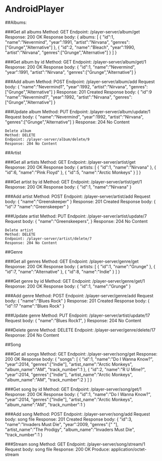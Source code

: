 # AndroidPlayer
##Albums:

###Get all albums 
	Method: GET
	Endpoint: /player-server/album/get
	Response: 200 OK
	Response body:
	{
		albums:
		[
			{
				"id":1,
				"name":"Nevermind",
				"year":1991,
				"artist":"Nirvana",
				"genres":["Grunge","Alternative"]
			},
			{
				"id":2,
				"name":"Bleach",
				"year":1990,
				"artist":"Nirvana",
				"genres":["Grunge","Alternative"]
			}
		]
	}
	
###Get album by id
	Method: GET
	Endpoint: /player-server/album/get/1
	Response: 200 OK
	Response body:
	{
		"id":1,
		"name":"Nevermind",
		"year":1991,
		"artist":"Nirvana",
		"genres":["Grunge","Alternative"]
	}
	
###Add album
	Method: POST
	Endpoint: /player-server/album/add
	Request body:
	{
		"name":"Nevermind1",
		"year":1992,
		"artist":"Nirvana",
		"genres":["Grunge","Alternative"]
	}
	Response: 201 Created
	Response body:
	{
		"id":9
		"name":"Nevermind1",
		"year":1992,
		"artist":"Nirvana",
		"genres":["Grunge","Alternative"]
	}
	
###Update album
	Method: PUT
	Endpoint: /player-server/album/update/1
	Request body:
	{
		"name":"Nevermind",
		"year":1992,
		"artist":"Nirvana",
		"genres":["Grunge","Alternative"]
	}
	Response: 204 No Content
	
	Delete album
	Method: DELETE
	Endpoint: /player-server/album/delete/9
	Response: 204 No Content
	
##Artist

###Get all artists
	Method: GET
	Endpoint: /player-server/artist/get
	Response: 200 OK
	Response body:
	{
		artists:
		[
			{
				"id":1,
				"name":"Nirvana"
			},
			{
				"id":6,
				"name":"Pink Floyd"
			},
			{
				"id":5,
				"name":"Arctic Monkeys"
			}
		]
	}
	
###Get artist by id
	Method: GET
	Endpoint: /player-server/artist/get/1
	Response: 200 OK
	Response body:
	{
		"id":1,
		"name":"Nirvana"
	}
	
###Add artist
	Method: POST
	Endpoint: /player-server/artist/add
	Request body:
	{
		"name":"Greenskeeper"
	}
	Response: 201 Created
	Response body:
	{
		"id":7
		"name":"Greenskeeper"
	}
	
###Update artist
	Method: PUT
	Endpoint: /player-server/artist/update/7
	Request body:
	{
		"name":"Greenskeepers",
	}
	Response: 204 No Content
	
	Delete artist
	Method: DELETE
	Endpoint: /player-server/artist/delete/7
	Response: 204 No Content
	
##Genre

###Get all genres
	Method: GET
	Endpoint: /player-server/genre/get
	Response: 200 OK
	Response body:
	{
		artists:
		[
			{
				"id":1,
				"name":"Grunge"
			},
			{
				"id":7,
				"name":"Alternative"
			},
			{
				"id":8,
				"name":"Indie"
			}
		]
	}
	
###Get genre by id
	Method: GET
	Endpoint: /player-server/genre/get/1
	Response: 200 OK
	Response body:
	{
		"id":1,
		"name":"Grunge"
	}
	
###Add genre
	Method: POST
	Endpoint: /player-server/genre/add
	Request body:
	{
		"name":"Blues Rock"
	}
	Response: 201 Created
	Response body:
	{
		"id":17
		"name":"Blues Rock"
	}
	
###Update genre
	Method: PUT
	Endpoint: /player-server/artist/update/17
	Request body:
	{
		"name":"Blues Rock1",
	}
	Response: 204 No Content
	
###Delete genre
	Method: DELETE
	Endpoint: /player-server/genre/delete/17
	Response: 204 No Content
	
##Song
    
###Get all songs
    Method: GET
    Endpoint: /player-server/song/get
    Response: 200 OK
    Response body:
    {
    	"songs":
    	[
			{
				"id":1,
				"name":"Do I Wanna Know?",
				"year":2014,
				"genres":["Indie"],
				"artist_name":"Arctic Monkeys",
				"album_name":"AM",
				"track_number":1
			},
			{
				"id":2,
				"name":"R U Mine?",
				"year":2014,
				"genres":["Indie"],
				"artist_name":"Arctic Monkeys",
				"album_name":"AM",
				"track_number":2
			}
    	]
    }
    	
###Get song by id
    Method: GET
    Endpoint: /player-server/song/get/1
    Response: 200 OK
    Response body:
    {
		"id":1,
		"name":"Do I Wanna Know?",
		"year":2014,
		"genres":["Indie"],
		"artist_name":"Arctic Monkeys",
		"album_name":"AM",
		"track_number":1
    }
    	
###Add song
    Method: POST
    Endpoint: /player-server/song/add
    Request body: 
    song file
    Response: 201 Created
    Response body:
    {
		"id":3,
		"name":"Invaders Must Die",
		"year":2009,
		"genres":[" "],
		"artist_name":"The Prodigy",
		"album_name":"Invaders Must Die",
		"track_number":1
    }
    	
###Stream song
	Method: GET
    Endpoint: /player-server/song/stream/1
    Request body: 
    song file
    Response: 200 OK
    Produce: application/octet-stream
   